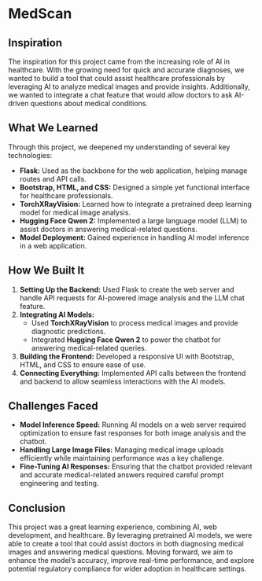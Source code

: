 # MedScan

## Inspiration  
The inspiration for this project came from the increasing role of AI in healthcare. With the growing need for quick and accurate diagnoses, we wanted to build a tool that could assist healthcare professionals by leveraging AI to analyze medical images and provide insights. Additionally, we wanted to integrate a chat feature that would allow doctors to ask AI-driven questions about medical conditions.  

## What We Learned  
Through this project, we deepened my understanding of several key technologies:  
- **Flask:** Used as the backbone for the web application, helping manage routes and API calls.  
- **Bootstrap, HTML, and CSS:** Designed a simple yet functional interface for healthcare professionals.  
- **TorchXRayVision:** Learned how to integrate a pretrained deep learning model for medical image analysis.  
- **Hugging Face Qwen 2:** Implemented a large language model (LLM) to assist doctors in answering medical-related questions.  
- **Model Deployment:** Gained experience in handling AI model inference in a web application.  

## How We Built It  
1. **Setting Up the Backend:** Used Flask to create the web server and handle API requests for AI-powered image analysis and the LLM chat feature.  
2. **Integrating AI Models:**  
   - Used **TorchXRayVision** to process medical images and provide diagnostic predictions.  
   - Integrated **Hugging Face Qwen 2** to power the chatbot for answering medical-related queries.  
3. **Building the Frontend:** Developed a responsive UI with Bootstrap, HTML, and CSS to ensure ease of use.  
4. **Connecting Everything:** Implemented API calls between the frontend and backend to allow seamless interactions with the AI models.  

## Challenges Faced  
- **Model Inference Speed:** Running AI models on a web server required optimization to ensure fast responses for both image analysis and the chatbot.  
- **Handling Large Image Files:** Managing medical image uploads efficiently while maintaining performance was a key challenge.  
- **Fine-Tuning AI Responses:** Ensuring that the chatbot provided relevant and accurate medical-related answers required careful prompt engineering and testing.  

## Conclusion  
This project was a great learning experience, combining AI, web development, and healthcare. By leveraging pretrained AI models, we were able to create a tool that could assist doctors in both diagnosing medical images and answering medical questions. Moving forward, we aim to enhance the model’s accuracy, improve real-time performance, and explore potential regulatory compliance for wider adoption in healthcare settings.  

